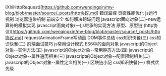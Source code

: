(XhlHttpRequest)[https://github.com/wenqingxin/my-blog/blob/master/source/_posts/http协议.md]
错误监控
页面性能优化
js运行机制
浏览器渲染机制
前端安全
如何解决跨域问题
javascript面向对象(二)-new运算符的模拟实现
javascript面向对象(一)js继承的实现方法
原型、原型链
(http协议)[https://github.com/wenqingxin/my-blog/blob/master/source/_posts/http协议.md]
requestAnimationFrame写动画
DOM事件总结
css知识快餐(三)
css知识快餐(二)
前端面试技巧
js常用设计模式
ES6中的面向对象
javascript的Object对象--实例方法(五)
javascript的Object对象--常用静态方法(四)
javascript的Object对象--属性遍历相关(三)
javascript的Object对象--配置限制相关(二)
javascript的Object对象--属性定义相关(一)
区块链小记
css知识快餐(一) 样式优先级